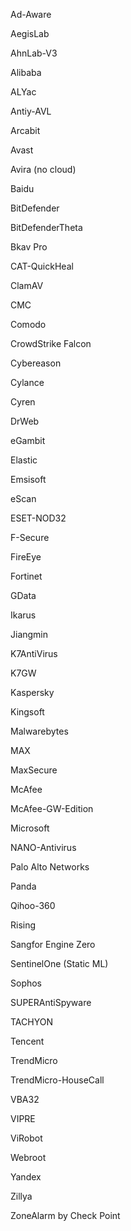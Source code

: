Ad-Aware


AegisLab


AhnLab-V3


Alibaba


ALYac


Antiy-AVL


Arcabit


Avast


Avira (no cloud)


Baidu


BitDefender


BitDefenderTheta


Bkav Pro


CAT-QuickHeal


ClamAV


CMC


Comodo


CrowdStrike Falcon


Cybereason


Cylance


Cyren


DrWeb


eGambit


Elastic


Emsisoft


eScan


ESET-NOD32


F-Secure


FireEye


Fortinet


GData


Ikarus


Jiangmin


K7AntiVirus


K7GW


Kaspersky


Kingsoft


Malwarebytes


MAX


MaxSecure


McAfee


McAfee-GW-Edition


Microsoft


NANO-Antivirus


Palo Alto Networks


Panda


Qihoo-360


Rising


Sangfor Engine Zero


SentinelOne (Static ML)


Sophos


SUPERAntiSpyware


TACHYON


Tencent


TrendMicro


TrendMicro-HouseCall


VBA32


VIPRE


ViRobot


Webroot


Yandex


Zillya


ZoneAlarm by Check Point


